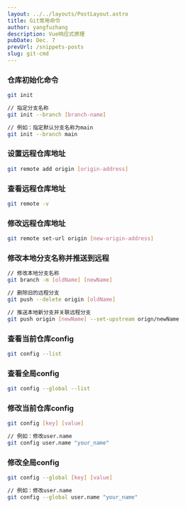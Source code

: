 ```yaml
---
layout: ../../layouts/PostLayout.astro
title: Git常用命令
author: yangfuzhang
description: Vue响应式原理
pubDate: Dec. 7
prevUrl: /snippets-posts
slug: git-cmd
---
```


### 仓库初始化命令

```bash
git init

// 指定分支名称
git init --branch [branch-name]

// 例如：指定默认分支名称为main
git init --branch main
```

### 设置远程仓库地址

```bash
git remote add origin [origin-address]
```

### 查看远程仓库地址

```bash
git remote -v
```

### 修改远程仓库地址

```bash
git remote set-url origin [new-origin-address]
```

### 修改本地分支名称并推送到远程

```bash
// 修改本地分支名称
git branch -m [oldName] [newName]

// 删除旧的远程分支
git push --delete origin [oldName]

// 推送本地新分支并关联远程分支
git push origin [newName] --set-upstream orign/newName

```

### 查看当前仓库config
```bash
git config --list
```

### 查看全局config
```bash
git config --global --list
```

### 修改当前仓库config
```bash
git config [key] [value]

// 例如：修改user.name
git config user.name "your_name"
```

### 修改全局config
```bash
git config --global [key] [value]

// 例如：修改user.name
git config --global user.name "your_name"
```
  

 



